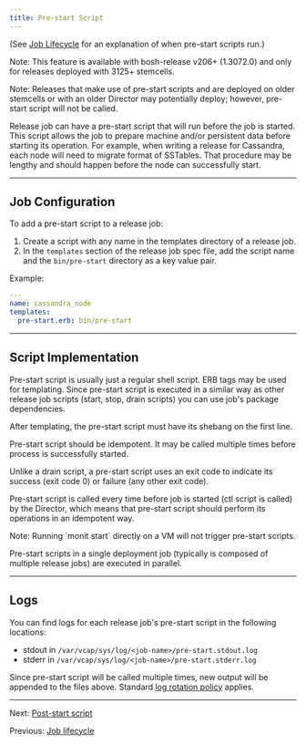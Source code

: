 ```yaml
---
title: Pre-start Script
---
```


(See [Job Lifecycle](job-lifecycle.md) for an explanation of when pre-start scripts run.)

<p class="note">Note: This feature is available with bosh-release v206+ (1.3072.0) and only for releases deployed with 3125+ stemcells.</p>

<p class="note">Note: Releases that make use of pre-start scripts and are deployed on older stemcells or with an older Director may potentially deploy; however, pre-start script will not be called.</p>

Release job can have a pre-start script that will run before the job is started. This script allows the job to prepare machine and/or persistent data before starting its operation. For example, when writing a release for Cassandra, each node will need to migrate format of SSTables. That procedure may be lengthy and should happen before the node can successfully start.

---
## <a id="job-configuration"></a> Job Configuration

To add a pre-start script to a release job:

1. Create a script with any name in the templates directory of a release job.
1. In the `templates` section of the release job spec file, add the script name and the `bin/pre-start` directory as a key value pair.

Example:

```yaml
---
name: cassandra_node
templates:
  pre-start.erb: bin/pre-start
```

---
## <a id="script-implementation"></a> Script Implementation

Pre-start script is usually just a regular shell script. ERB tags may be used for templating. Since pre-start script is executed in a similar way as other release job scripts (start, stop, drain scripts) you can use job's package dependencies.

<p class="note">After templating, the pre-start script must have its shebang on the first line.</p>

Pre-start script should be idempotent. It may be called multiple times before process is successfully started.

Unlike a drain script, a pre-start script uses an exit code to indicate its success (exit code 0) or failure (any other exit code).

Pre-start script is called every time before job is started (ctl script is called) by the Director, which means that pre-start script should perform its operations in an idempotent way.

<p class="note">Note: Running `monit start` directly on a VM will not trigger pre-start scripts.</p>

Pre-start scripts in a single deployment job (typically is composed of multiple release jobs) are executed in parallel.

---
## <a id="logs"></a> Logs

You can find logs for each release job's pre-start script in the following locations:

- stdout in `/var/vcap/sys/log/<job-name>/pre-start.stdout.log`
- stderr in `/var/vcap/sys/log/<job-name>/pre-start.stderr.log`

Since pre-start script will be called multiple times, new output will be appended to the files above. Standard [log rotation policy](job-logs.md#log-rotation) applies.

---
Next: [Post-start script](post-start.md)

Previous: [Job lifecycle](job-lifecycle.md)
